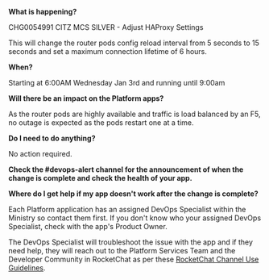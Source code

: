 
**What is happening?**

CHG0054991 CITZ MCS SILVER - Adjust HAProxy Settings

This will change the router pods config reload interval from 5 seconds to 15 seconds and set a maximum connection lifetime of 6 hours.

**When?**

Starting at 6:00AM Wednesday Jan 3rd and running until 9:00am

**Will there be an impact on the Platform apps?**

As the router pods are highly available and traffic is load balanced by an F5, no outage is expected as the pods restart one at a time.

**Do I need to do anything?**

No action required.

**Check the #devops-alert channel for the announcement of when the change is complete and check the health of your app.**

**Where do I get help if my app doesn't work after the change is complete?**

Each Platform application has an assigned DevOps Specialist within the Ministry so contact them first. If you don't know who your assigned DevOps Specialist, check with the app's Product Owner.

The DevOps Specialist will troubleshoot the issue with the app and if they need help, they will reach out to the Platform Services Team and the Developer Community in RocketChat as per these [RocketChat Channel Use Guidelines](https://docs.developer.gov.bc.ca/rocketchat-channel-descriptions/).
